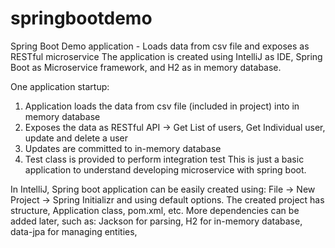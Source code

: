 # springbootdemo

Spring Boot Demo application - Loads data from csv file and exposes as RESTful microservice
The application is created using IntelliJ as IDE, Spring Boot as Microservice framework, and H2 as in memory database. 

One application startup:
1. Application loads the data from csv file (included in project) into in memory database
2. Exposes the data as RESTful API -> Get List of users, Get Individual user, update and delete a user 
3. Updates are committed to in-memory database
4. Test class is provided to perform integration test
This is just a basic application to understand developing microservice with spring boot. 

In IntelliJ, Spring boot application can be easily created using:
File -> New Project -> Spring Initializr and using default options. 
The created project has structure, Application class, pom.xml, etc. 
More dependencies can be added later, such as: Jackson for parsing, H2 for in-memory database, data-jpa for managing entities, 
